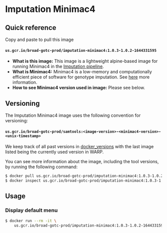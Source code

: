 # Imputation Minimac4

## Quick reference

Copy and paste to pull this image

#### `us.gcr.io/broad-gotc-prod/imputation-minimac4:1.0.3-1.0.2-1644331595`

- __What is this image:__ This image is a lightweight alpine-based image for running Minimac4 in the [Imputation pipeline](../../../../pipelines/broad/arrays/imputation/Imputation.wdl).
- __What is Minimac4:__ Minimac4 is a low-memory and computationally efficient piece of software for genotype imputation. See [here](https://github.com/statgen/Minimac4) more information.
- __How to see Minimac4 version used in image:__ Please see below.

## Versioning

The Imputation Minimac4 image uses the following convention for versioning:

#### `us.gcr.io/broad-gotc-prod/samtools:<image-version>-<minimac4-version>-<unix-timestamp>` 

We keep track of all past versions in [docker_versions](docker_versions.tsv) with the last image listed being the currently used version in WARP.

You can see more information about the image, including the tool versions, by running the following command:

```bash
$ docker pull us.gcr.io/broad-gotc-prod/imputation-minimac4:1.0.3-1.0.2-1644331595
$ docker inspect us.gcr.io/broad-gotc-prod/imputation-minimac4:1.0.3-1.0.2-1644331595
```

## Usage

### Display default menu

```bash
$ docker run --rm -it \
    us.gcr.io/broad-gotc-prod/imputation-minimac4:1.0.3-1.0.2-1644331595 /usr/gitc/minimac4
```